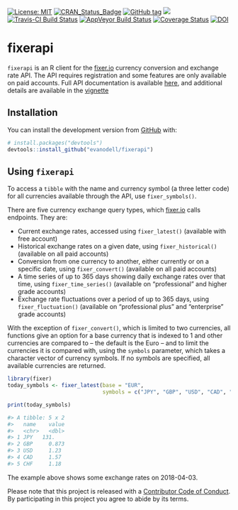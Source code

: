 
<!-- README.md is generated from README.Rmd. Please edit that file -->

[![License:
MIT](https://img.shields.io/badge/License-MIT-blue.svg)](https://opensource.org/licenses/MIT)
[![CRAN\_Status\_Badge](https://www.r-pkg.org/badges/version/fixerapi)](https://cran.r-project.org/package=fixerapi)
[![GitHub
tag](https://img.shields.io/github/tag/evanodell/fixerapi.svg)](https://github.com/evanodell/fixerapi)
[![](https://cranlogs.r-pkg.org/badges/grand-total/fixerapi)](https://dgrtwo.shinyapps.io/cranview/)
[![Travis-CI Build
Status](https://travis-ci.org/evanodell/fixerapi.svg?branch=master)](https://travis-ci.org/evanodell/fixerapi)
[![AppVeyor Build
Status](https://ci.appveyor.com/api/projects/status/github/evanodell/fixerapi?branch=master&svg=true)](https://ci.appveyor.com/project/evanodell/fixerapi)
[![Coverage
Status](https://img.shields.io/codecov/c/github/evanodell/fixerapi/master.svg)](https://codecov.io/github/evanodell/fixerapi?branch=master)
[![DOI](https://zenodo.org/badge/127822432.svg)](https://zenodo.org/badge/latestdoi/127822432)

# fixerapi

`fixerapi` is an R client for the [fixer.io](https://fixer.io) currency
conversion and exchange rate API. The API requires registration and some
features are only available on paid accounts. Full API documentation is
available [here](https://fixer.io/documentation), and additional details
are available in the
[vignette](https://docs.evanodell.com/fixerapi/articles/introduction.html)

## Installation

You can install the development version from
[GitHub](https://github.com/) with:

``` r
# install.packages("devtools")
devtools::install_github("evanodell/fixerapi")
```

## Using `fixerapi`

To access a `tibble` with the name and currency symbol (a three letter
code) for all currencies available through the API, use
`fixer_symbols()`.

There are five currency exchange query types, which
[fixer.io](https://fixer.io) calls endpoints. They are:

  - Current exchange rates, accessed using `fixer_latest()` (available
    with free account)
  - Historical exchange rates on a given date, using
    `fixer_historical()` (available on all paid accounts)
  - Conversion from one currency to another, either currently or on a
    specific date, using `fixer_convert()` (available on all paid
    accounts)
  - A time series of up to 365 days showing daily exchange rates over
    that time, using `fixer_time_series()` (available on “professional”
    and higher grade accounts)
  - Exchange rate fluctuations over a period of up to 365 days, using
    `fixer_fluctuation()` (available on “professional plus” and
    “enterprise” grade accounts)

With the exception of `fixer_convert()`, which is limited to two
currencies, all functions give an option for a base currency that is
indexed to 1 and other currencies are compared to – the default is the
Euro – and to limit the currencies it is compared with, using the
`symbols` parameter, which takes a character vector of currency symbols.
If no symbols are specified, all available currencies are returned.

``` r
library(fixer)
today_symbols <- fixer_latest(base = "EUR", 
                              symbols = c("JPY", "GBP", "USD", "CAD", "CHF"))

print(today_symbols)

#> A tibble: 5 x 2
#>   name    value
#>   <chr>   <dbl>
#> 1 JPY   131.   
#> 2 GBP     0.873
#> 3 USD     1.23 
#> 4 CAD     1.57 
#> 5 CHF     1.18 
```

The example above shows some exchange rates on 2018-04-03.

Please note that this project is released with a [Contributor Code of
Conduct](CODE_OF_CONDUCT.md). By participating in this project you agree
to abide by its terms.
